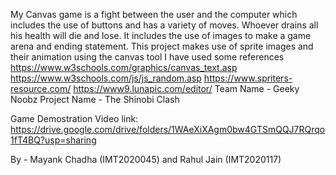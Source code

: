 My Canvas game is a fight between the user and the computer which includes the use of buttons and has a variety of moves. 
Whoever drains all his health will die and lose.
It includes the use of images to make a game arena and ending statement.
This project makes use of sprite images and their animation using the canvas tool
I have used some references 
  https://www.w3schools.com/graphics/canvas_text.asp
  https://www.w3schools.com/js/js_random.asp
  https://www.spriters-resource.com/
  https://www9.lunapic.com/editor/
Team Name - Geeky Noobz
Project Name - The Shinobi Clash

Game Demostration Video link:
https://drive.google.com/drive/folders/1WAeXiXAgm0bw4GTSmQQJ7RQrqo1fT4BQ?usp=sharing

By - Mayank Chadha (IMT2020045) and Rahul Jain (IMT2020117)